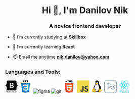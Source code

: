 <h1 align="center">Hi 👋, I'm Danilov Nik</h1>
<h3 align="center">A novice frontend developer</h3>

- 🔭 I’m currently studying at **Skillbox**

- 🌱 I’m currently learning **React**

- 📫 Email me anytime **nik.danilov@yahoo.com**

<p align="left">
</p>

<h3 align="left">Languages and Tools:</h3>
<p align="left"> <img src="https://raw.githubusercontent.com/devicons/devicon/master/icons/bootstrap/bootstrap-plain-wordmark.svg" alt="bootstrap" width="40" height="40"/>   <img src="https://raw.githubusercontent.com/devicons/devicon/master/icons/css3/css3-original-wordmark.svg" alt="css3" width="40" height="40"/>   <img src="https://www.vectorlogo.zone/logos/figma/figma-icon.svg" alt="figma" width="40" height="40"/>   <img src="https://www.vectorlogo.zone/logos/git-scm/git-scm-icon.svg" alt="git" width="40" height="40"/>   <img src="https://raw.githubusercontent.com/devicons/devicon/master/icons/html5/html5-original-wordmark.svg" alt="html5" width="40" height="40"/>   <img src="https://raw.githubusercontent.com/devicons/devicon/master/icons/javascript/javascript-original.svg" alt="javascript" width="40" height="40"/>   <img src="https://raw.githubusercontent.com/devicons/devicon/master/icons/linux/linux-original.svg" alt="linux" width="40" height="40"/>   <img src="https://raw.githubusercontent.com/devicons/devicon/master/icons/photoshop/photoshop-line.svg" alt="photoshop" width="40" height="40"/>   <img src="https://raw.githubusercontent.com/devicons/devicon/master/icons/react/react-original-wordmark.svg" alt="react" width="40" height="40"/> </p>
